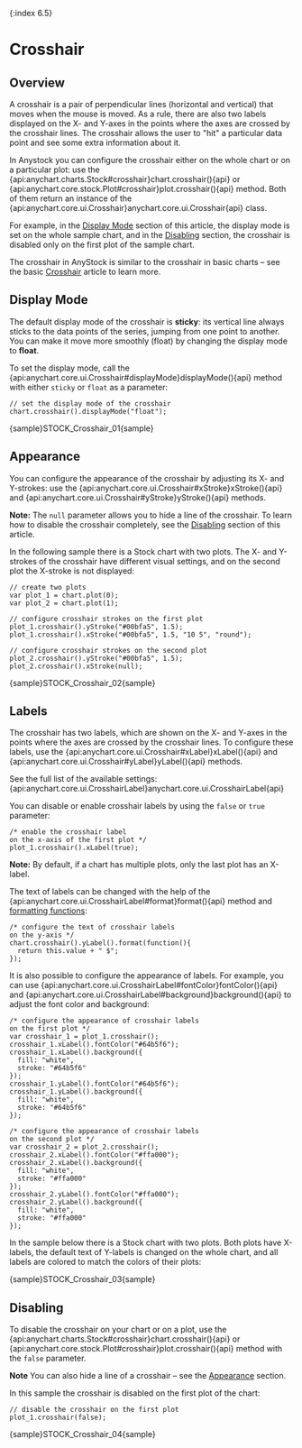 {:index 6.5}

# Crosshair

## Overview

A crosshair is a pair of perpendicular lines (horizontal and vertical) that moves when the mouse is moved. As a rule, there are also two labels displayed on the X- and Y-axes in the points where the axes are crossed by the crosshair lines. The crosshair allows the user to "hit" a particular data point and see some extra information about it.

In Anystock you can configure the crosshair either on the whole chart or on a particular plot: use the {api:anychart.charts.Stock#crosshair}chart.crosshair(){api} or {api:anychart.core.stock.Plot#crosshair}plot.crosshair(){api} method. Both of them return an instance of the {api:anychart.core.ui.Crosshair}anychart.core.ui.Crosshair{api} class.

For example, in the [Display Mode](#display_mode) section of this article, the display mode is set on the whole sample chart, and in the [Disabling](#disabling) section, the crosshair is disabled only on the first plot of the sample chart.

The crosshair in AnyStock is similar to the crosshair in basic charts – see the basic [Crosshair](../Axes_and_Grids/Crosshair#labels) article to learn more.

## Display Mode

The default display mode of the crosshair is **sticky**: its vertical line always sticks to the data points of the series, jumping from one point to another. You can make it move more smoothly (float) by changing the display mode to **float**.

To set the display mode, call the {api:anychart.core.ui.Crosshair#displayMode}displayMode(){api} method with either `sticky` or `float` as a parameter:

```
// set the display mode of the crosshair
chart.crosshair().displayMode("float");
```

{sample}STOCK\_Crosshair\_01{sample}

## Appearance

You can configure the appearance of the crosshair by adjusting its X- and Y-strokes: use the {api:anychart.core.ui.Crosshair#xStroke}xStroke(){api} and {api:anychart.core.ui.Crosshair#yStroke}yStroke(){api} methods.

**Note:** The `null` parameter allows you to hide a line of the crosshair. To learn how to disable the crosshair completely, see the [Disabling](#disabling) section of this article.

In the following sample there is a Stock chart with two plots. The X- and Y-strokes of the crosshair have different visual settings, and on the second plot the X-stroke is not displayed:

```
// create two plots
var plot_1 = chart.plot(0);
var plot_2 = chart.plot(1);

// configure crosshair strokes on the first plot
plot_1.crosshair().yStroke("#00bfa5", 1.5);
plot_1.crosshair().xStroke("#00bfa5", 1.5, "10 5", "round");

// configure crosshair strokes on the second plot
plot_2.crosshair().yStroke("#00bfa5", 1.5);
plot_2.crosshair().xStroke(null);
```

{sample}STOCK\_Crosshair\_02{sample}

## Labels

The crosshair has two labels, which are shown on the X- and Y-axes in the points where the axes are crossed by the crosshair lines. To configure these labels, use the {api:anychart.core.ui.Crosshair#xLabel}xLabel(){api} and {api:anychart.core.ui.Crosshair#yLabel}yLabel(){api} methods.

See the full list of the available settings: {api:anychart.core.ui.CrosshairLabel}anychart.core.ui.CrosshairLabel{api}

You can disable or enable crosshair labels by using the `false` or `true` parameter:

```
/* enable the crosshair label
on the x-axis of the first plot */
plot_1.crosshair().xLabel(true);
```

**Note:** By default, if a chart has multiple plots, only the last plot has an X-label.

The text of labels can be changed with the help of the {api:anychart.core.ui.CrosshairLabel#format}format(){api} method and [formatting functions](../Common_Settings/Text_Formatters#formatting_functions):

```
/* configure the text of crosshair labels
on the y-axis */
chart.crosshair().yLabel().format(function(){
  return this.value + " $";
});
```

It is also possible to configure the appearance of labels. For example, you can use {api:anychart.core.ui.CrosshairLabel#fontColor}fontColor(){api} and {api:anychart.core.ui.CrosshairLabel#background}background(){api} to adjust the font color and background:

```
/* configure the appearance of crosshair labels
on the first plot */
var crosshair_1 = plot_1.crosshair();
crosshair_1.xLabel().fontColor("#64b5f6");
crosshair_1.xLabel().background({
  fill: "white",
  stroke: "#64b5f6"
});
crosshair_1.yLabel().fontColor("#64b5f6");
crosshair_1.yLabel().background({
  fill: "white",
  stroke: "#64b5f6"
});

/* configure the appearance of crosshair labels
on the second plot */
var crosshair_2 = plot_2.crosshair();
crosshair_2.xLabel().fontColor("#ffa000");
crosshair_2.xLabel().background({
  fill: "white",
  stroke: "#ffa000"
});
crosshair_2.yLabel().fontColor("#ffa000");
crosshair_2.yLabel().background({
  fill: "white",
  stroke: "#ffa000"
});
```

In the sample below there is a Stock chart with two plots. Both plots have X-labels, the default text of Y-labels is changed on the whole chart, and all labels are colored to match the colors of their plots:

{sample}STOCK\_Crosshair\_03{sample}

## Disabling

To disable the crosshair on your chart or on a plot, use the {api:anychart.charts.Stock#crosshair}chart.crosshair(){api} or {api:anychart.core.stock.Plot#crosshair}plot.crosshair(){api} method with the `false` parameter.

**Note** You can also hide a line of a crosshair – see the [Appearance](#appearance) section.

In this sample the crosshair is disabled on the first plot of the chart:

```
// disable the crosshair on the first plot
plot_1.crosshair(false);
```

{sample}STOCK\_Crosshair\_04{sample}